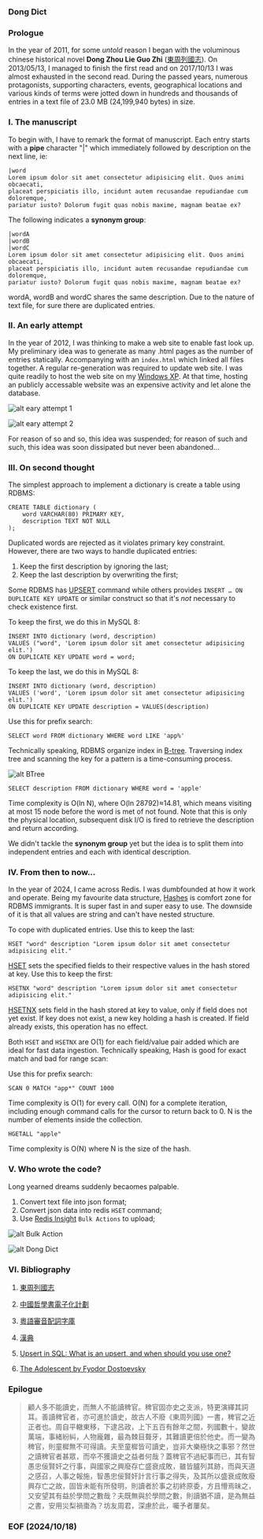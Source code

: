 ### Dong Dict 


### Prologue
In the year of 2011, for some *untold* reason I began with the voluminous chinese historical novel **Dong Zhou Lie Guo Zhi** ([東周列國志](http://www.open-lit.com/book.php?bid=20)). On 2013/05/13, I managed to finish the first read and on 2017/10/13 I was almost exhausted in the second read. During the passed years, numerous protagonists, supporting characters, events, geographical locations and various kinds of terms were jotted down in hundreds and thousands of entries in a text file of 23.0 MB (24,199,940 bytes) in size. 


### I. The manuscript 
To begin with, I have to remark the format of manuscript. Each entry starts with a **pipe** character "|" which immediately followed by description on the next line, ie: 
```
|word
Lorem ipsum dolor sit amet consectetur adipisicing elit. Quos animi obcaecati, 
placeat perspiciatis illo, incidunt autem recusandae repudiandae cum doloremque, 
pariatur iusto? Dolorum fugit quas nobis maxime, magnam beatae ex?
```

The following indicates a **synonym group**:
```
|wordA
|wordB
|wordC
Lorem ipsum dolor sit amet consectetur adipisicing elit. Quos animi obcaecati, 
placeat perspiciatis illo, incidunt autem recusandae repudiandae cum doloremque, 
pariatur iusto? Dolorum fugit quas nobis maxime, magnam beatae ex?
```

wordA, wordB and wordC shares the same description. Due to the nature of text file, for sure there are duplicated entries. 


### II. An early attempt
In the year of 2012, I was thinking to make a web site to enable fast look up.  My preliminary idea was to generate as many .html pages as the number of entries statically. Accompanying with an `index.html` which linked all files together. A regular re-generation was required to update web site. I was quite readily to host the web site on my [Windows XP](https://en.wikipedia.org/wiki/Windows_XP). At that time, hosting an publicly accessable website was an expensive activity and let alone the database. 

![alt eary attempt 1](img/earlyAttempt-1.JPG)

![alt eary attempt 2](img/earlyAttempt-2.JPG)

For reason of so and so, this idea was suspended; for reason of such and such, this idea was soon dissipated but never been abandoned... 


### III. On second thought
The simplest approach to implement a dictionary is create a table using RDBMS: 
```
CREATE TABLE dictionary (
    word VARCHAR(80) PRIMARY KEY,
    description TEXT NOT NULL
);
```

Duplicated words are rejected as it violates primary key constraint. However, there are two ways to handle duplicated entries: 
1. Keep the first description by ignoring the last; 
2. Keep the last description by overwriting the first; 

Some RDBMS has [UPSERT](https://www.cockroachlabs.com/blog/sql-upsert/) command while others provides `INSERT … ON DUPLICATE KEY UPDATE` or similar construct so that it's *not* necessary to check existence first. 

To keep the first, we do this in MySQL 8: 
```
INSERT INTO dictionary (word, description)
VALUES ("word", 'Lorem ipsum dolor sit amet consectetur adipisicing elit.')
ON DUPLICATE KEY UPDATE word = word;
```

To keep the last, we do this in MySQL 8: 
```
INSERT INTO dictionary (word, description)
VALUES ('word', 'Lorem ipsum dolor sit amet consectetur adipisicing elit.')
ON DUPLICATE KEY UPDATE description = VALUES(description)
```

Use this for prefix search: 
```
SELECT word FROM dictionary WHERE word LIKE 'app%' 
```

Technically speaking, RDBMS organize index in [B-tree](https://en.wikipedia.org/wiki/B-tree). Traversing index tree and scanning the key for a pattern is a time-consuming process. 

![alt BTree](img/BTree.JPG)

```
SELECT description FROM dictionary WHERE word = 'apple' 
```
Time complexity is O(ln N), where O(ln 28792)≈14.81, which means visiting at most 15 node before the word is met of not found. Note that this is only the physical location, subsequent disk I/O is fired to retrieve the description and return according. 

We didn't tackle the **synonym group** yet but the idea is to split them into independent entries and each with identical description. 


### IV. From then to now...
In the year of 2024, I came across Redis. I was dumbfounded at how it work and operate. Being my favourite data structure, [Hashes](https://redis.io/docs/latest/develop/data-types/hashes/) is comfort zone for RDBMS immigrants. It is super fast in and super easy to use. The downside of it is that all values are string and can't have nested structure. 

To cope with duplicated entries. Use this to keep the last: 
```
HSET "word" description "Lorem ipsum dolor sit amet consectetur adipisicing elit."
```

[HSET](https://redis.io/docs/latest/commands/hset/) sets the specified fields to their respective values in the hash stored at key. Use this to keep the first: 
```
HSETNX "word" description "Lorem ipsum dolor sit amet consectetur adipisicing elit."
```

[HSETNX](https://redis.io/docs/latest/commands/hsetnx/) sets field in the hash stored at key to value, only if field does not yet exist. If key does not exist, a new key holding a hash is created. If field already exists, this operation has no effect.

Both `HSET` and `HSETNX` are O(1) for each field/value pair added which are ideal for fast data ingestion. Technically speaking, Hash is good for exact match and bad for range scan: 

Use this for prefix search: 
```
SCAN 0 MATCH "app*" COUNT 1000
```
Time complexity is O(1) for every call. O(N) for a complete iteration, including enough command calls for the cursor to return back to 0. N is the number of elements inside the collection.

```
HGETALL "apple"
```
Time complexity is O(N) where N is the size of the hash.


### V. Who wrote the code? 
Long yearned dreams suddenly becaomes palpable. 

1. Convert text file into json format; 
2. Convert json data into redis `HSET` command; 
3. Use [Redis Insight](https://redis.io/insight/) `Bulk Actions` to upload; 

![alt Bulk Action](img/BulkActions.JPG)


![alt Dong Dict](img/DongDict.JPG)


### VI. Bibliography
1. [東周列國志](http://www.open-lit.com/book.php?bid=20)
2. [中國哲學書電子化計劃](https://ctext.org/zh)
3. [粵語審音配詞字庫](https://humanum.arts.cuhk.edu.hk/Lexis/lexi-can/)
4. [漢典](https://www.zdic.net/)

2. [Upsert in SQL: What is an upsert, and when should you use one?](https://www.cockroachlabs.com/blog/sql-upsert/)
2. [The Adolescent by Fyodor Dostoevsky](https://www.holybooks.com/wp-content/uploads/The-Adolescent-by-Fyodor-Dostoevsky.pdf)


### Epilogue 
> 顧人多不能讀史，而無人不能讀稗官。稗官固亦史之支派，特更演繹其詞耳。善讀稗官者，亦可進於讀史，故古人不廢《東周列國》一書，稗官之近正者也。周自平轍東移，下逮呂政，上下五百有餘年之間，列國數十，變故萬端，事緒紛糾，人物龐雜，最為棘目聱牙，其難讀更倍於他史。而一變為稗官，則童穉無不可得讀。夫至童穉皆可讀史，豈非大樂極快之事邪？然世之讀稗官者甚眾，而卒不獲讀史之益者何哉？蓋稗官不過紀事而已，其有智愚忠佞賢奸之行事，與國家之興廢存亡盛衰成敗，雖皆臚列其跡，而與天道之感召，人事之報施，智愚忠佞賢奸計言行事之得失，及其所以盛衰成敗廢興存亡之故，固皆未能有所發明，則讀者於事之初終原委，方且懵焉昧之，又安望其有益於學問之數哉？夫既無與於學問之數，則讀猶不讀，是為無益之書，安用災梨禍棗為？坊友周君，深慮於此，囑予者屢矣。

### EOF (2024/10/18)
